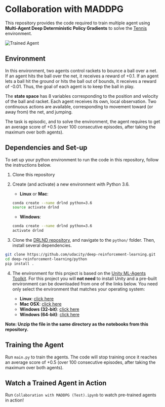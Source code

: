 [//]: # (Image References)

[image1]: https://user-images.githubusercontent.com/10624937/42135623-e770e354-7d12-11e8-998d-29fc74429ca2.gif "Trained Agent"


# Collaboration with MADDPG 

This repository provides the code required to train multiple agent using **Multi-Agent Deep Deterministic Policy Gradients** to solve the [Tennis](https://github.com/Unity-Technologies/ml-agents/blob/master/docs/Learning-Environment-Examples.md#tennis) environment.

![Trained Agent][image1]


## Environment

In this environment, two agents control rackets to bounce a ball over a net. If an agent hits the ball over the net, it receives a reward of +0.1. If an agent lets a ball hit the ground or hits the ball out of bounds, it receives a reward of -0.01. Thus, the goal of each agent is to keep the ball in play.

The __state space__  has 8 variables corresponding to the position and velocity of the ball and racket. Each agent receives its own, local observation. Two continuous actions are available, corresponding to movement toward (or away from) the net, and jumping.

The task is episodic, and to solve the environment, the agent requires to get an average score of +0.5 (over 100 consecutive episodes, after taking the maximum over both agents).

## Dependencies and Set-up

To set up your python environment to run the code in this repository, follow the instructions below.

1. Clone this repository

2. Create (and activate) a new environment with Python 3.6.

	- __Linux__ or __Mac__: 
	```bash
	conda create --name drlnd python=3.6
	source activate drlnd
	```
	- __Windows__: 
	```bash
	conda create --name drlnd python=3.6 
	activate drlnd
	```
  
 3. Clone the [DRLND repository](https://github.com/udacity/deep-reinforcement-learning), and navigate to the `python/` folder.  Then, install several dependencies.
```bash
git clone https://github.com/udacity/deep-reinforcement-learning.git
cd deep-reinforcement-learning/python
pip install .
```

 4. The environment for this project is based on the [Unity ML-Agents Toolkit](https://github.com/Unity-Technologies/ml-agents). For this project you will __not need__ to install Unity and a pre-built environment can be downloaded from one of the links below. You need only select the environment that matches your operating system:

	- __Linux__: [click here](https://s3-us-west-1.amazonaws.com/udacity-drlnd/P3/Tennis/Tennis_Linux.zip)
	- __Mac OSX__: [click here](https://s3-us-west-1.amazonaws.com/udacity-drlnd/P3/Tennis/Tennis.app.zip)
	- __Windows (32-bit)__: [click here](https://s3-us-west-1.amazonaws.com/udacity-drlnd/P3/Tennis/Tennis_Windows_x86.zip)
	- __Windows (64-bit)__: [click here](https://s3-us-west-1.amazonaws.com/udacity-drlnd/P3/Tennis/Tennis_Windows_x86_64.zip)

__Note: Unzip the file in the same directory as the notebooks from this repository.__


## Training the Agent

Run `main.py` to train the agents. The code will stop training once it reaches an average score of +0.5 (over 100 consecutive episodes, after taking the maximum over both agents).


## Watch a Trained Agent in Action

Run `Collaboration with MADDPG (Test).ipynb` to watch pre-trained agents in action!



